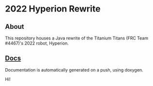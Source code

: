 # 2022 Hyperion Rewrite
## About
This repository houses a Java rewrite of the Titanium Titans (FRC Team #4467)'s 2022 robot, Hyperion.
## [Docs](https://titaniumtitans.github.io/2022HyperionRewrite)
Documentation is automatically generated on a push, using doxygen.

Hi!
